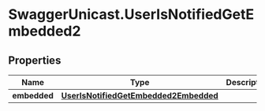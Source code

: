 # SwaggerUnicast.UserIsNotifiedGetEmbedded2

## Properties

Name | Type | Description | Notes
------------ | ------------- | ------------- | -------------
**embedded** | [**UserIsNotifiedGetEmbedded2Embedded**](UserIsNotifiedGetEmbedded2Embedded.md) |  | [optional] 


